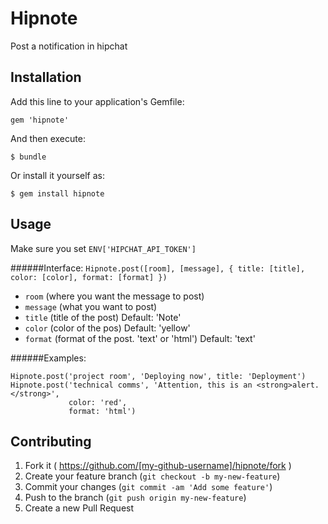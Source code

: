 # Hipnote
Post a notification in hipchat

## Installation
Add this line to your application's Gemfile:

    gem 'hipnote'

And then execute:

    $ bundle

Or install it yourself as:

    $ gem install hipnote

## Usage
Make sure you set `ENV['HIPCHAT_API_TOKEN']` 

######Interface: 
`Hipnote.post([room], [message], { title: [title], color: [color], format: [format] })`  
- `room` (where you want the message to post)
- `message` (what you want to post)
- `title` (title of the post) Default: 'Note'
- `color` (color of the pos) Default: 'yellow'
- `format` (format of the post. 'text' or 'html') Default: 'text'

######Examples:

    Hipnote.post('project room', 'Deploying now', title: 'Deployment')
    Hipnote.post('technical comms', 'Attention, this is an <strong>alert.</strong>',
                 color: 'red',
                 format: 'html')

## Contributing
1. Fork it ( https://github.com/[my-github-username]/hipnote/fork )
2. Create your feature branch (`git checkout -b my-new-feature`)
3. Commit your changes (`git commit -am 'Add some feature'`)
4. Push to the branch (`git push origin my-new-feature`)
5. Create a new Pull Request
